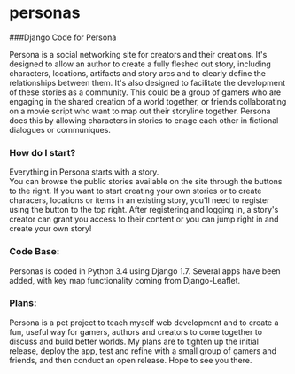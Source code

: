 # personas
###Django Code for Persona

Persona is a social networking site for creators and their creations.  It's designed to allow an author to create a fully fleshed out story, including characters, locations, artifacts and story arcs and to clearly define the relationships between them.
It's also designed to facilitate the development of these stories as a community.  This could be a group of gamers who are engaging in the shared creation of a world together, or friends collaborating on a movie script who want to map out their storyline together.
        Persona does this by allowing characters in stories to enage each other in fictional dialogues or communiques.
### How do I start?
  Everything in Persona starts with a story.     
  You can browse the public stories available on the site through the buttons to the right.
  If you want to start creating your own stories or to create characers, locations or items in an existing story, you'll need to register using the button to the top right.
  After registering and logging in, a story's creator can grant you access to their content or you can jump right in and create your own story!
  
### Code Base:
  Personas is coded in Python 3.4 using Django 1.7.  Several apps have been added, with key map functionality coming from Django-Leaflet.
  
### Plans:
  Persona is a pet project to teach myself web development and to create a fun, useful way for gamers, authors and creators to come together to discuss and build better worlds.  My plans are to tighten up the initial release, deploy the app, test and refine with a small group of gamers and friends, and then conduct an open release.  Hope to see you there.
